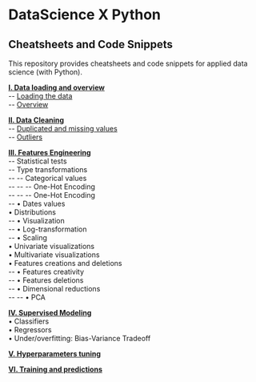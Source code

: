 # DataScience X Python

## Cheatsheets and Code Snippets

This repository provides cheatsheets and code snippets for applied data science (with Python).

**[I. Data loading and overview](#one)**  
-- [Loading the data](#one-a)  
-- [Overview](#one-b)

**[II. Data Cleaning](#two)**  
-- [Duplicated and missing values](Metrics)  
-- [Outliers](Models/Regressors)

**[III. Features Engineering](#three)**  
-- Statistical tests  
-- Type transformations  
-- -- Categorical values  
-- -- -- One-Hot Encoding  
-- -- -- One-Hot Encoding  
-- • Dates values  
• Distributions  
-- • Visualization    
-- • Log-transformation  
-- • Scaling  
• Univariate visualizations  
• Multivariate visualizations  
• Features creations and deletions  
-- • Features creativity  
-- • Features deletions  
-- • Dimensional reductions  
-- -- • PCA  

**[IV. Supervised Modeling](#four)**  
• Classifiers  
• Regressors  
• Under/overfitting: Bias-Variance Tradeoff  

**[V. Hyperparameters tuning](#five)**  



**[VI. Training and predictions](#six)**  